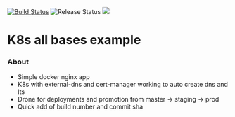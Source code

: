 [![Build Status](https://drone.pelo.tech/api/badges/josmo/k8s-all-bases-example/status.svg)](https://drone.pelo.tech/josmo/k8s-all-bases-example)
![Release Status](https://img.shields.io/badge/status-beta-yellow.svg?style=flat)
[![](https://images.microbadger.com/badges/image/josmo/k8s-all-bases-example.svg)](https://microbadger.com/images/josmo/k8s-all-bases-example "Get your own image badge on microbadger.com")

# K8s all bases example

### About

* Simple docker nginx app
* K8s with external-dns and cert-manager working to auto create dns and lts
* Drone for deployments and promotion from master -> staging -> prod
* Quick add of build number and commit sha
